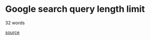 # Google search query length limit

32 words

[source](https://www.fer.unizg.hr/_download/repository/VjeKom-Pretrazivanje-Slides-v4-pp.pdf)
